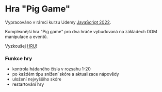 # Hra "Pig Game"

Vypracováno v rámci kurzu Udemy [JavaScript 2022](https://www.udemy.com/share/101Wfe3@UU_sO7bHCOB5DskVqswTPSr2eV0ovdIGr6rsuhWSq1gkCF8cadYTIoAo8LLt7UczCw==/).

Komplexnější hra "Pig game" pro dva hráče vybudovaná na základech DOM manipulace a eventů.

Vyzkoušej [HRU](https://ballaylukas.github.io/Game-Guess-My-Number/)!

### Funkce hry
* kontrola hádaného čísla v rozsahu 1-20
* po každém tipu snížení skóre a aktualizace nápovědy
* uložení nejvyššího skóre
* restartování hry
